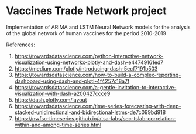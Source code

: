 # Vaccines Trade Network project

Implementation of ARIMA and LSTM Neural Network models for the analysis of the global network of human vaccines for the period 2010-2019 

References:
  1. https://towardsdatascience.com/python-interactive-network-visualization-using-networkx-plotly-and-dash-e44749161ed7
  2. https://medium.com/plotly/introducing-dash-5ecf7191b503
  3. https://towardsdatascience.com/how-to-build-a-complex-reporting-dashboard-using-dash-and-plotl-4f4257c18a7f
  4. https://towardsdatascience.com/a-gentle-invitation-to-interactive-visualization-with-dash-a200427ccce9
  5. https://dash.plotly.com/layout
  6. https://towardsdatascience.com/time-series-forecasting-with-deep-stacked-unidirectional-and-bidirectional-lstms-de7c099bd918
  7. https://nwfsc-timeseries.github.io/atsa-labs/sec-tslab-correlation-within-and-among-time-series.html